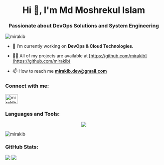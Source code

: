 <h1 align="center">Hi 👋, I'm Md Moshrekul Islam</h1>
<h3 align="center">Passionate about DevOps Solutions and System Engineering</h3>

<p align="left"> <img src="https://komarev.com/ghpvc/?username=mirakib&label=Profile%20views&color=0e75b6&style=flat" alt="mirakib" /> </p>

- 🔭 I’m currently working on **DevOps & Cloud Technologies.**

- 👨‍💻 All of my projects are available at [https://github.com/mirakib](https://github.com/mirakib)

- 📫 How to reach me **mirakib.dev@gmail.com**

<h3 align="left">Connect with me:</h3>
<p align="left">
<a href="https://www.linkedin.com/in/moshrekul" target="blank"><img align="center" src="https://raw.githubusercontent.com/rahuldkjain/github-profile-readme-generator/master/src/images/icons/Social/linked-in-alt.svg" alt="mirakib" height="30" width="40" /></a>

</p>
<h3 align="left">Languages and Tools:</h3>

<p align="center">
  <a href="https://skillicons.dev">
    <img src="https://skillicons.dev/icons?i=bash,aws,git,docker,kubernetes,docker,c,vim" />
  </a>
</p>

<p><img align="center" src="https://github-readme-stats.vercel.app/api/top-langs?username=mirakib&show_icons=true&locale=en&layout=compact" alt="mirakib" /></p>

### GitHub Stats:

![](https://github-readme-stats.vercel.app/api?username=mirakib&theme=dark&hide_border=false&include_all_commits=false&count_private=false)
![](https://nirzak-streak-stats.vercel.app/?user=mirakib&theme=dark&hide_border=false)
